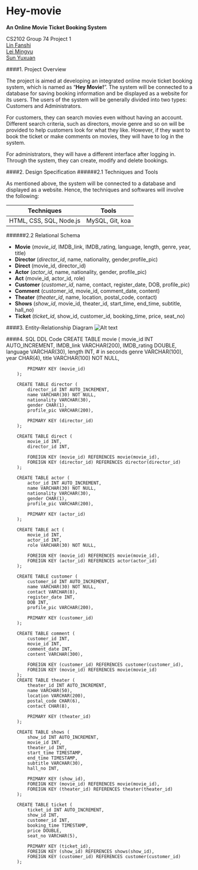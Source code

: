 Hey-movie
=========
**An Online Movie Ticket Booking System**

CS2102 Group 74 Project 1  
[Lin Fanshi](https://github.com/fanshicomic)  
[Lei Mingyu](https://github.com/lozy219)  
[Sun Yuxuan](https://github.com/VIN-S)  


####1. Project Overview

The project is aimed at developing an integrated online movie ticket booking system, which is named as “**Hey Movie!**”. The system will be connected to a database for saving booking information and be displayed as a website for its users. The users of the system will be generally divided into two types: Customers and Administrators.

For customers, they can search movies even without having an account. Different search criteria, such as directors, movie genre and so on will be provided to help customers look for what they like. However, if they want to book the ticket or make comments on movies, they will have to log in the system. 

For administrators, they will have a different interface after logging in. Through the system, they can create, modify and delete bookings.


####2. Design Specification
######2.1 Techniques and Tools 

As mentioned above, the system will be connected to a database and displayed as a website. Hence, the techniques and softwares will involve the following:

Techniques              | Tools           | 
----------------------- | --------------- | 
HTML, CSS, SQL, Node.js | MySQL, Git, koa |

######2.2 Relational Schema

* **Movie** (*movie_id*, IMDB_link, IMDB_rating, language, length, genre, year, title)
* **Director** (*director_id*, name, nationality, gender,profile_pic)
* **Direct** (movie_id, director_id)
* **Actor** (*actor_id*, name, nationality, gender, profile_pic)
* **Act** (movie_id, actor_id, role)
* **Customer** (*customer_id*, name, contact, register_date, DOB, profile_pic)
* **Comment** (customer_id, movie_id, comment_date, content)
* **Theater** (*theater_id*, name, location, postal_code, contact)
* **Shows** (*show_id*, movie_id, theater_id, start_time, end_time, subtitle, hall_no)
* **Ticket** (*ticket_id*, show_id, customer_id, booking_time, price, seat_no)



####3. Entity-Relationship Diagram
![Alt text](http://oi59.tinypic.com/167p954.jpg "ER diagram")



####4. SQL DDL Code
      CREATE TABLE movie (
			movie_id INT AUTO_INCREMENT, 
			IMDB_link VARCHAR(200),
			IMDB_rating DOUBLE,
			language VARCHAR(30),
			length INT, # in seconds
			genre VARCHAR(100),
			year CHAR(4),
			title VARCHAR(100) NOT NULL,

			PRIMARY KEY (movie_id)
		);

		CREATE TABLE director (
			director_id INT AUTO_INCREMENT,
			name VARCHAR(30) NOT NULL,
			nationality VARCHAR(30),
			gender CHAR(1),
			profile_pic VARCHAR(200),

			PRIMARY KEY (director_id)
		);

		CREATE TABLE direct (
			movie_id INT,
			director_id INT,

			FOREIGN KEY (movie_id) REFERENCES movie(movie_id),
			FOREIGN KEY (director_id) REFERENCES director(director_id)
		);

		CREATE TABLE actor (
			actor_id INT AUTO_INCREMENT,
			name VARCHAR(30) NOT NULL,
			nationality VARCHAR(30),
			gender CHAR(1),
			profile_pic VARCHAR(200),

			PRIMARY KEY (actor_id)
		);

		CREATE TABLE act (
			movie_id INT,
			actor_id INT,
			role VARCHAR(30) NOT NULL,

			FOREIGN KEY (movie_id) REFERENCES movie(movie_id),
			FOREIGN KEY (actor_id) REFERENCES actor(actor_id)
		);

		CREATE TABLE customer (
			customer_id INT AUTO_INCREMENT,
			name VARCHAR(30) NOT NULL,
			contact VARCHAR(8),
			register_date INT,
			DOB INT,
			profile_pic VARCHAR(200),

			PRIMARY KEY (customer_id)
		); 

		CREATE TABLE comment (
			customer_id INT,
			movie_id INT,
			comment_date INT,
			content VARCHAR(300),

			FOREIGN KEY (customer_id) REFERENCES customer(customer_id),
			FOREIGN KEY (movie_id) REFERENCES movie(movie_id)
		);
		CREATE TABLE theater (
			theater_id INT AUTO_INCREMENT,
			name VARCHAR(50),
			location VARCHAR(200),
			postal_code CHAR(6),
			contact CHAR(8),

			PRIMARY KEY (theater_id)
		);

		CREATE TABLE shows (
			show_id INT AUTO_INCREMENT,
			movie_id INT,
			theater_id INT,
			start_time TIMESTAMP,
			end_time TIMESTAMP,
			subtitle VARCHAR(30),
			hall_no INT,

			PRIMARY KEY (show_id),
			FOREIGN KEY (movie_id) REFERENCES movie(movie_id),
			FOREIGN KEY (theater_id) REFERENCES theater(theater_id)
		);

		CREATE TABLE ticket (
			ticket_id INT AUTO_INCREMENT,
			show_id INT,
			customer_id INT,
			booking_time TIMESTAMP,
			price DOUBLE,
			seat_no VARCHAR(5),

			PRIMARY KEY (ticket_id),
			FOREIGN KEY (show_id) REFERENCES shows(show_id),
			FOREIGN KEY (customer_id) REFERENCES customer(customer_id)
		);
